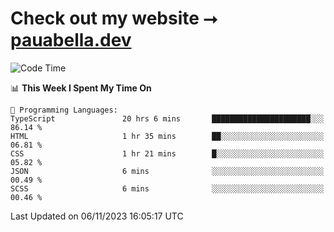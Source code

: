 # Check out my website ⭢ [pauabella.dev](https://pauabella.dev)

<!--START_SECTION:waka-->
![Code Time](http://img.shields.io/badge/Code%20Time-2%2C641%20hrs%209%20mins-blue)

📊 **This Week I Spent My Time On** 

```text
💬 Programming Languages: 
TypeScript               20 hrs 6 mins       ██████████████████████░░░   86.14 % 
HTML                     1 hr 35 mins        ██░░░░░░░░░░░░░░░░░░░░░░░   06.81 % 
CSS                      1 hr 21 mins        █░░░░░░░░░░░░░░░░░░░░░░░░   05.82 % 
JSON                     6 mins              ░░░░░░░░░░░░░░░░░░░░░░░░░   00.49 % 
SCSS                     6 mins              ░░░░░░░░░░░░░░░░░░░░░░░░░   00.46 % 
```


 Last Updated on 06/11/2023 16:05:17 UTC
<!--END_SECTION:waka-->
